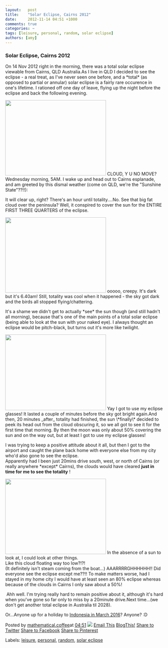```yaml
---
layout:   post
title:    "Solar Eclipse, Cairns 2012"
date:     2012-11-14 04:51 +1000
comments: true
categories: ~
tags: [leisure, personal, random, solar eclipse]
authors: [amy]
---
```

### Solar Eclipse, Cairns 2012

On 14 Nov 2012 right in the morning, there was a total solar eclipse viewable from Cairns, QLD Australia.As I live in QLD I decided to see the eclipse - a real treat, as I've never seen one before, and a \*total\* (as opposed to partial or annular) solar eclipse is a fairly rare occurence in one's lifetime. I rationed off one day of leave, flying up the night before the eclipse and back the following evening.  
  
  

<tbody>
<tr><td style="text-align: center;"><a href="http://3.bp.blogspot.com/-Bo3GBxlx3wo/UKOQIE3JGwI/AAAAAAAABtU/FiJMtiZAfQU/s1600/P1050013.JPG" imageanchor="1" style="clear: left; margin-bottom: 1em; margin-left: auto; margin-right: auto;"><img border="0" height="240" src="http://3.bp.blogspot.com/-Bo3GBxlx3wo/UKOQIE3JGwI/AAAAAAAABtU/FiJMtiZAfQU/s320/P1050013.JPG" width="320"></a></td></tr>
<tr><td class="tr-caption" style="text-align: center;">CLOUD, Y U NO MOVE?</td></tr>
</tbody>
Wednesday morning, 5AM. I wake up and head out to Cairns esplanade, and am greeted by this dismal weather (come on QLD, we're the "Sunshine State"??!!):  
  
  
It will clear up, right? There's an hour until totality....No. See that big fat cloud over the peninsula? Well, it conspired to cover the sun for the ENTIRE FIRST THREE QUARTERS of the eclipse.  
  
  

<tbody>
<tr><td style="text-align: center;"><a href="http://1.bp.blogspot.com/-6QmXdu6XKtQ/UKOQbObDtuI/AAAAAAAABtg/Z6JweFa4gnU/s1600/P1050017.JPG" imageanchor="1" style="margin-left: auto; margin-right: auto;"><img border="0" height="240" src="http://1.bp.blogspot.com/-6QmXdu6XKtQ/UKOQbObDtuI/AAAAAAAABtg/Z6JweFa4gnU/s320/P1050017.JPG" width="320"></a></td></tr>
<tr><td class="tr-caption" style="text-align: center;">ooooo, creepy. It's dark but it's 6.40am!</td></tr>
</tbody>
Still, totality was cool when it happened - the sky got dark and the birds all stopped flying/chattering.  
  
  
It's a shame we didn't get to actually \*see\* the sun though (and still hadn't all morning), because that's one of the main points of a total solar eclipse (being able to look at the sun with your naked eye). I always thought an eclipse would be pitch-black, but turns out it's more like twilight.  
  
  

<tbody>
<tr><td style="text-align: center;"><a href="http://4.bp.blogspot.com/-GXF-PPjlBpY/UKOQiZz5_FI/AAAAAAAABts/-_5lvOWL3jg/s1600/eclipse.JPG" imageanchor="1" style="margin-left: auto; margin-right: auto;"><img border="0" height="241" src="http://4.bp.blogspot.com/-GXF-PPjlBpY/UKOQiZz5_FI/AAAAAAAABts/-_5lvOWL3jg/s320/eclipse.JPG" width="320"></a></td></tr>
<tr><td class="tr-caption" style="text-align: center;">Yay I got to use my eclipse glasses!</td></tr>
</tbody>
It lasted a couple of minutes before the sky got bright again.And then, 20 minutes _after_ totality had finished, the sun \*finally\* decided to peek its head out from the cloud obscuring it, so we all got to see it for the first time that morning. By then the moon was only about 50% covering the sun and on the way out, but at least I got to use my eclipse glasses!  
  
  
I was trying to keep a positive attitude about it all, but then I got to the airport and caught the plane back home with everyone else from my city who'd also gone to see the eclipse.   
Apparently had I been just 20mins drive south, west, or north of Cairns (or really anywhere \*except\* Cairns), the clouds would have cleared **just in time for me to see the totality** !  
  
  

<tbody>
<tr><td style="text-align: center;"><a href="http://4.bp.blogspot.com/-DLykfLZQneY/UKORpigQK5I/AAAAAAAABuE/XkLb3IHKLlo/s1600/P1050019.JPG" imageanchor="1" style="margin-left: auto; margin-right: auto;"><img border="0" height="240" src="http://4.bp.blogspot.com/-DLykfLZQneY/UKORpigQK5I/AAAAAAAABuE/XkLb3IHKLlo/s320/P1050019.JPG" width="320"></a></td></tr>
<tr><td class="tr-caption" style="text-align: center;">In the absence of a sun to look at, I could look at other things.<br>
Like this cloud floating way too low?!?!<br>
(It definitely isn't steam coming from the boat...)</td></tr>
</tbody>
AAARRRRGHHHHHH!! Did everyone see the eclipse except me??!! To make matters worse, had I stayed in my home city I would have at least seen an 80% eclipse whereas because of the clouds in Cairns I only saw about a 50%!  
  
  
 Ahh well. I'm trying really hard to remain positive about it, although it's hard when you've gone so far only to miss by a 20minute drive.Next time...(we don't get another total eclipse in Australia til 2028).  
  
  
Or...Anyone up for a holiday to [Indonesia in March 2016](http://en.wikipedia.org/wiki/Solar_eclipse_of_March_9,_2016)? Anyone? :D

Posted by [mathematical.coffee](http://www.blogger.com/profile/15453196627437456098 "author profile")at [<abbr class="published" title="2012-11-14T04:51:00-08:00">04:51</abbr>](solar-eclipse-cairns-2012.html "permanent link") [![](http://img2.blogblog.com/img/icon18_edit_allbkg.gif)](http://www.blogger.com/post-edit.g?blogID=7039473604287682752&postID=3863078212172714651&from=pencil "Edit Post")
 [Email This](http://www.blogger.com/share-post.g?blogID=7039473604287682752&postID=3863078212172714651&target=email "Email This") [BlogThis!](http://www.blogger.com/share-post.g?blogID=7039473604287682752&postID=3863078212172714651&target=blog "BlogThis!") [Share to Twitter](http://www.blogger.com/share-post.g?blogID=7039473604287682752&postID=3863078212172714651&target=twitter "Share to Twitter") [Share to Facebook](http://www.blogger.com/share-post.g?blogID=7039473604287682752&postID=3863078212172714651&target=facebook "Share to Facebook") [Share to Pinterest](http://www.blogger.com/share-post.g?blogID=7039473604287682752&postID=3863078212172714651&target=pinterest "Share to Pinterest")
<plusone source="blogger:blog:plusone" href="http://mathematicalcoffee.blogspot.com/2012/11/solar-eclipse-cairns-2012.html" size="medium" width="300" annotation="inline"></plusone>

Labels: [leisure](../../search/label/leisure.html), [personal](../../search/label/personal.html), [random](../../search/label/random.html), [solar eclipse](../../search/label/solar%20eclipse.html)

